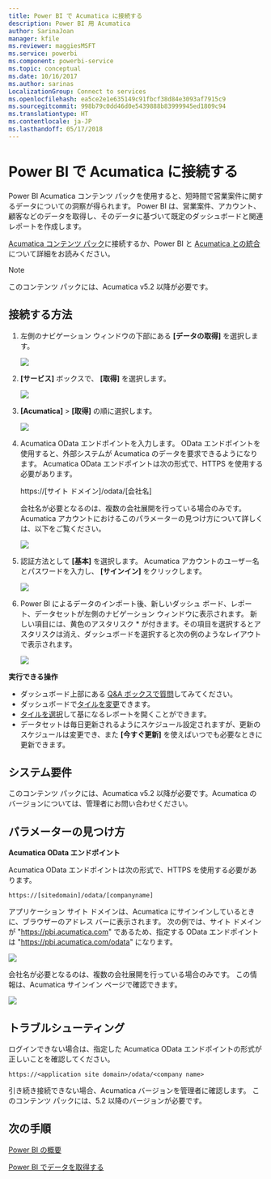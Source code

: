 ```yaml
---
title: Power BI で Acumatica に接続する
description: Power BI 用 Acumatica
author: SarinaJoan
manager: kfile
ms.reviewer: maggiesMSFT
ms.service: powerbi
ms.component: powerbi-service
ms.topic: conceptual
ms.date: 10/16/2017
ms.author: sarinas
LocalizationGroup: Connect to services
ms.openlocfilehash: ea5ce2e1e635149c91fbcf38d84e3093af7915c9
ms.sourcegitcommit: 998b79c0dd46d0e5439888b83999945ed1809c94
ms.translationtype: HT
ms.contentlocale: ja-JP
ms.lasthandoff: 05/17/2018
---
```

# <a name="connect-to-acumatica-with-power-bi"></a>Power BI で Acumatica に接続する
Power BI Acumatica コンテンツ パックを使用すると、短時間で営業案件に関するデータについての洞察が得られます。 Power BI は、営業案件、アカウント、顧客などのデータを取得し、そのデータに基づいて既定のダッシュボードと関連レポートを作成します。

[Acumatica コンテンツ パック](https://app.powerbi.com/getdata/services/acumatica)に接続するか、Power BI と [Acumatica との統合](https://powerbi.microsoft.com/integrations/acumatica)について詳細をお読みください。

>[!NOTE]
>このコンテンツ パックには、Acumatica v5.2 以降が必要です。

## <a name="how-to-connect"></a>接続する方法
1. 左側のナビゲーション ウィンドウの下部にある **[データの取得]** を選択します。
   
   ![](media/service-connect-to-acumatica/getdata3.png)
2. **[サービス]** ボックスで、 **[取得]** を選択します。
   
   ![](media/service-connect-to-acumatica/getdata2.png)
3. **[Acumatica]** \> **[取得]** の順に選択します。
   
   ![](media/service-connect-to-acumatica/acumatica.png)
4. Acumatica OData エンドポイントを入力します。 OData エンドポイントを使用すると、外部システムが Acumatica のデータを要求できるようになります。 Acumatica OData エンドポイントは次の形式で、HTTPS を使用する必要があります。
   
     https://[サイト ドメイン]/odata/[会社名]
   
   会社名が必要となるのは、複数の会社展開を行っている場合のみです。 Acumatica アカウントにおけるこのパラメーターの見つけ方について詳しくは、以下をご覧ください。
   
   ![](media/service-connect-to-acumatica/parameters.png)
5. 認証方法として **[基本]** を選択します。 Acumatica アカウントのユーザー名とパスワードを入力し、 **[サインイン]** をクリックします。
   
    ![](media/service-connect-to-acumatica/creds2.png)
6. Power BI によるデータのインポート後、新しいダッシュ ボード、レポート、データセットが左側のナビゲーション ウィンドウに表示されます。 新しい項目には、黄色のアスタリスク \* が付きます。その項目を選択するとアスタリスクは消え、ダッシュボードを選択すると次の例のようなレイアウトで表示されます。
   
    ![](media/service-connect-to-acumatica/dashboard.png)

**実行できる操作**

* ダッシュボード上部にある [Q&A ボックスで質問](power-bi-q-and-a.md)してみてください。
* ダッシュボードで[タイルを変更](service-dashboard-edit-tile.md)できます。
* [タイルを選択](service-dashboard-tiles.md)して基になるレポートを開くことができます。
* データセットは毎日更新されるようにスケジュール設定されますが、更新のスケジュールは変更でき、また **[今すぐ更新]** を使えばいつでも必要なときに更新できます。

## <a name="system-requirements"></a>システム要件
このコンテンツ パックには、Acumatica v5.2 以降が必要です。Acumatica のバージョンについては、管理者にお問い合わせください。

## <a name="finding-parameters"></a>パラメーターの見つけ方
**Acumatica OData エンドポイント**

Acumatica OData エンドポイントは次の形式で、HTTPS を使用する必要があります。

    https://[sitedomain]/odata/[companyname]

アプリケーション サイト ドメインは、Acumatica にサインインしているときに、ブラウザーのアドレス バーに表示されます。 次の例では、サイト ドメインが "https://pbi.acumatica.com" であるため、指定する OData エンドポイントは "https://pbi.acumatica.com/odata" になります。

 ![](media/service-connect-to-acumatica/url.png)

会社名が必要となるのは、複数の会社展開を行っている場合のみです。 この情報は、Acumatica サインイン ページで確認できます。

![](media/service-connect-to-acumatica/signin2.png)

## <a name="troubleshooting"></a>トラブルシューティング
ログインできない場合は、指定した Acumatica OData エンドポイントの形式が正しいことを確認してください。

    https://<application site domain>/odata/<company name>

引き続き接続できない場合、Acumatica バージョンを管理者に確認します。 このコンテンツ パックには、5.2 以降のバージョンが必要です。

## <a name="next-steps"></a>次の手順
[Power BI の概要](service-get-started.md)

[Power BI でデータを取得する](service-get-data.md)

